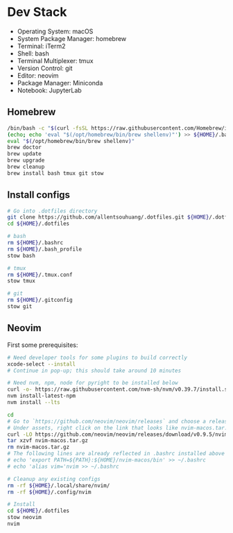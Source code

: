 # Dev Stack

- Operating System: macOS
- System Package Manager: homebrew
- Terminal: iTerm2
- Shell: bash
- Terminal Multiplexer: tmux
- Version Control: git
- Editor: neovim
- Package Manager: Miniconda
- Notebook: JupyterLab

## Homebrew

``` bash
/bin/bash -c "$(curl -fsSL https://raw.githubusercontent.com/Homebrew/install/HEAD/install.sh)"
(echo; echo 'eval "$(/opt/homebrew/bin/brew shellenv)"') >> ${HOME}/.bash_profile
eval "$(/opt/homebrew/bin/brew shellenv)"
brew doctor
brew update
brew upgrade
brew cleanup
brew install bash tmux git stow
```

## Install configs

``` bash
# Go into .dotfiles directory
git clone https://github.com/allentsouhuang/.dotfiles.git ${HOME}/.dotfiles
cd ${HOME}/.dotfiles

# bash
rm ${HOME}/.bashrc
rm ${HOME}/.bash_profile
stow bash

# tmux
rm ${HOME}/.tmux.conf
stow tmux

# git
rm ${HOME}/.gitconfig
stow git
```

## Neovim

First some prerequisites:

``` bash
# Need developer tools for some plugins to build correctly
xcode-select --install
# Continue in pop-up; this should take around 10 minutes

# Need nvm, npm, node for pyright to be installed below
curl -o- https://raw.githubusercontent.com/nvm-sh/nvm/v0.39.7/install.sh | bash
nvm install-latest-npm
nvm install --lts
```

``` bash
cd
# Go to `https://github.com/neovim/neovim/releases` and choose a release that you want.
# Under assets, right click on the link that looks like nvim-macos.tar.gz and copy the link.
curl -LO https://github.com/neovim/neovim/releases/download/v0.9.5/nvim-macos.tar.gz
tar xzvf nvim-macos.tar.gz
rm nvim-macos.tar.gz
# The following lines are already reflected in .bashrc installed above
# echo 'export PATH=${PATH}:${HOME}/nvim-macos/bin' >> ~/.bashrc 
# echo 'alias vim='nvim >> ~/.bashrc 

# Cleanup any existing configs
rm -rf ${HOME}/.local/share/nvim/
rm -rf ${HOME}/.config/nvim

# Install
cd ${HOME}/.dotfiles
stow neovim
nvim
```
